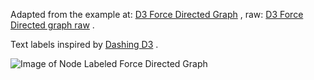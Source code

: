 Adapted from the example at: [D3 Force Directed Graph](https://bl.ocks.org/mbostock/4062045) , 
raw: [D3 Force Directed graph raw](https://bl.ocks.org/mbostock/raw/4062045/) .

Text labels inspired by [Dashing D3](https://www.dashingd3js.com/svg-text-element) .

![Image of Node Labeled Force Directed Graph](https://github.com/bshambaugh/mod-d3test-force-directed-4062045/tree/master/images/graph-node-label.png)
